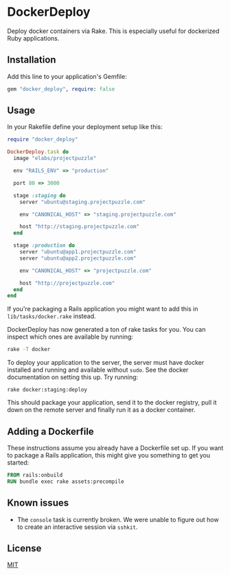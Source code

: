 # DockerDeploy

Deploy docker containers via Rake. This is especially useful for dockerized
Ruby applications.

## Installation

Add this line to your application's Gemfile:

``` ruby
gem "docker_deploy", require: false
```

## Usage

In your Rakefile define your deployment setup like this:

``` ruby
require "docker_deploy"

DockerDeploy.task do
  image "elabs/projectpuzzle"

  env "RAILS_ENV" => "production"

  port 80 => 3000

  stage :staging do
    server "ubuntu@staging.projectpuzzle.com"

    env "CANONICAL_HOST" => "staging.projectpuzzle.com"

    host "http://staging.projectpuzzle.com"
  end

  stage :production do
    server "ubuntu@app1.projectpuzzle.com"
    server "ubuntu@app2.projectpuzzle.com"

    env "CANONICAL_HOST" => "projectpuzzle.com"

    host "http://projectpuzzle.com"
  end
end
```

If you're packaging a Rails application you might want to add this in
`lib/tasks/docker.rake` instead.

DockerDeploy has now generated a ton of rake tasks for you. You can inspect
which ones are available by running:

``` sh
rake -T docker
```

To deploy your application to the server, the server must have docker installed
and running and available without `sudo`. See the docker documentation on setting
this up. Try running:

```
rake docker:staging:deploy
```

This should package your application, send it to the docker registry, pull it down
on the remote server and finally run it as a docker container.

## Adding a Dockerfile

These instructions assume you already have a Dockerfile set up. If you want to
package a Rails application, this might give you something to get you started:

``` dockerfile
FROM rails:onbuild
RUN bundle exec rake assets:precompile
```

## Known issues

* The `console` task is currently broken. We were unable to figure out how to
create an interactive session via `sshkit`.

## License

[MIT](LICENSE.txt)
